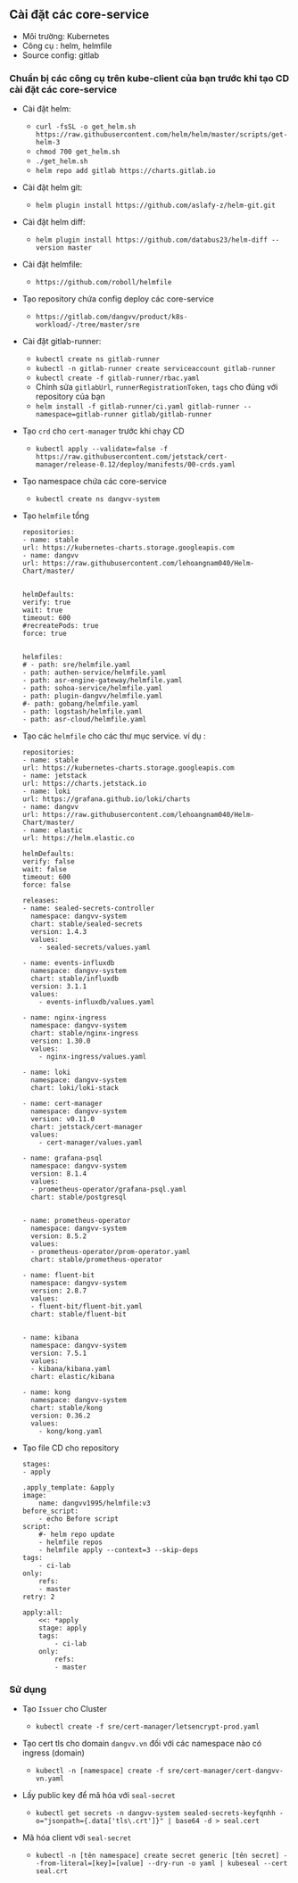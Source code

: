 ## Cài đặt các core-service
- Môi trường: Kubernetes
- Công cụ : helm, helmfile
- Source config: gitlab
### Chuẩn bị các công cụ trên kube-client của bạn trước khi tạo CD cài đặt các core-service
- Cài đặt helm:
    - `curl -fsSL -o get_helm.sh https://raw.githubusercontent.com/helm/helm/master/scripts/get-helm-3`
    - `chmod 700 get_helm.sh`
    - `./get_helm.sh`
    - `helm repo add gitlab https://charts.gitlab.io`

- Cài đặt helm git:
    - `helm plugin install https://github.com/aslafy-z/helm-git.git`

- Càì đặt helm diff:
    - `helm plugin install https://github.com/databus23/helm-diff --version master`

- Cài đặt helmfile:
    - `https://github.com/roboll/helmfile`

- Tạo repository chứa config deploy các core-service
    - `https://gitlab.com/dangvv/product/k8s-workload/-/tree/master/sre`

- Cài đặt gitlab-runner:
    - `kubectl create ns gitlab-runner`
    - `kubectl -n gitlab-runner create serviceaccount gitlab-runner`
    - `kubectl create -f gitlab-runner/rbac.yaml`
    - Chỉnh sửa  `gitlabUrl`, `runnerRegistrationToken`, `tags` cho đúng với repository của bạn
    - `helm install -f gitlab-runner/ci.yaml gitlab-runner --namespace=gitlab-runner gitlab/gitlab-runner`

- Tạo `crd` cho `cert-manager` trước khi chạy CD
    - `kubectl apply --validate=false -f https://raw.githubusercontent.com/jetstack/cert-manager/release-0.12/deploy/manifests/00-crds.yaml`

- Tạo namespace chứa các core-service
    - `kubectl create ns dangvv-system`

- Tạo `helmfile` tổng
    ```
    repositories:
    - name: stable
    url: https://kubernetes-charts.storage.googleapis.com
    - name: dangvv
    url: https://raw.githubusercontent.com/lehoangnam040/Helm-Chart/master/


    helmDefaults:
    verify: true
    wait: true
    timeout: 600
    #recreatePods: true
    force: true


    helmfiles:
    # - path: sre/helmfile.yaml
    - path: authen-service/helmfile.yaml
    - path: asr-engine-gateway/helmfile.yaml
    - path: sohoa-service/helmfile.yaml
    - path: plugin-dangvv/helmfile.yaml
    #- path: gobang/helmfile.yaml
    - path: logstash/helmfile.yaml
    - path: asr-cloud/helmfile.yaml
    ```
- Tạo các `helmfile` cho các thư mục service. ví dụ :
    ```
    repositories:
    - name: stable
    url: https://kubernetes-charts.storage.googleapis.com
    - name: jetstack
    url: https://charts.jetstack.io
    - name: loki
    url: https://grafana.github.io/loki/charts
    - name: dangvv
    url: https://raw.githubusercontent.com/lehoangnam040/Helm-Chart/master/
    - name: elastic
    url: https://helm.elastic.co

    helmDefaults:
    verify: false
    wait: false
    timeout: 600
    force: false

    releases:
    - name: sealed-secrets-controller
      namespace: dangvv-system
      chart: stable/sealed-secrets
      version: 1.4.3
      values:
        - sealed-secrets/values.yaml

    - name: events-influxdb
      namespace: dangvv-system
      chart: stable/influxdb
      version: 3.1.1
      values:
        - events-influxdb/values.yaml

    - name: nginx-ingress
      namespace: dangvv-system
      chart: stable/nginx-ingress
      version: 1.30.0
      values:
        - nginx-ingress/values.yaml

    - name: loki
      namespace: dangvv-system
      chart: loki/loki-stack

    - name: cert-manager
      namespace: dangvv-system
      version: v0.11.0
      chart: jetstack/cert-manager
      values:
        - cert-manager/values.yaml

    - name: grafana-psql
      namespace: dangvv-system
      version: 8.1.4
      values:
      - prometheus-operator/grafana-psql.yaml
      chart: stable/postgresql
    
    
    - name: prometheus-operator
      namespace: dangvv-system
      version: 8.5.2
      values:
      - prometheus-operator/prom-operator.yaml
      chart: stable/prometheus-operator

    - name: fluent-bit
      namespace: dangvv-system
      version: 2.8.7
      values:
      - fluent-bit/fluent-bit.yaml
      chart: stable/fluent-bit
    

    - name: kibana
      namespace: dangvv-system
      version: 7.5.1
      values:
      - kibana/kibana.yaml
      chart: elastic/kibana

    - name: kong
      namespace: dangvv-system
      chart: stable/kong
      version: 0.36.2
      values:
        - kong/kong.yaml
    ```

- Tạo file CD cho repository 
    ```
    stages:
    - apply

    .apply_template: &apply
    image:
        name: dangvv1995/helmfile:v3
    before_script:
        - echo Before script
    script:
        #- helm repo update
        - helmfile repos
        - helmfile apply --context=3 --skip-deps
    tags:
        - ci-lab
    only:
        refs:
        - master
    retry: 2

    apply:all:
        <<: *apply
        stage: apply
        tags:
            - ci-lab
        only:
            refs:
            - master
    ```
### Sử dụng
- Tạo `Issuer` cho Cluster
    - `kubectl create -f sre/cert-manager/letsencrypt-prod.yaml`

- Tạo cert tls cho domain `dangvv.vn` đối với các namespace nào có ingress (domain)
    - `kubectl -n [namespace] create -f sre/cert-manager/cert-dangvv-vn.yaml`

- Lấy public key để mã hóa với `seal-secret`
    - `kubectl get secrets -n dangvv-system sealed-secrets-keyfqnhh -o="jsonpath={.data['tls\.crt']}" | base64 -d > seal.cert`

- Mã hóa client với `seal-secret`
    - `kubectl -n [tên namespace] create secret generic [tên secret] --from-literal=[key]=[value] --dry-run -o yaml | kubeseal --cert seal.crt`